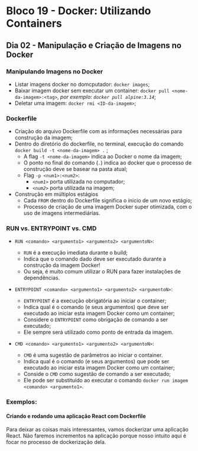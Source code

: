 # Bloco 19 - Docker: Utilizando Containers
## Dia 02 - Manipulação e Criação de Imagens no Docker

### Manipulando Imagens no Docker
* Listar imagens docker no domcputador: `docker images`;
* Baixar imagem docker sem executar um container: `docker pull <nome-da-imagem>:<tag>`, *por exemplo: `docker pull alpine:3.14`*;
* Deletar uma imagem: `docker rmi <ID-da-imagem>`;

### Dockerfile
* Criação do arquivo Dockerfile com as informações necessárias para construção da imagem;
* Dentro do diretório do dockerfile, no terminal, execução do comando `docker build -t <nome-da-imagem> .`
;
  * A flag `-t <nome-da-imagem>` indica ao Docker o nome da imagem;
  * O ponto no final do comando (`.`)  indica ao docker que o processo de construção deve se basear na pasta atual;
  * Flag `-p <num1>:<num2>`:
    * *`<num1>`* porta utilizada no computador;
    * *`<num2>`* porta utilizada na imagem;
* Construção em múltiplos estágios
  * Cada `FROM` dentro do Dockerfile significa o início de um novo estágio;
  * Processo de criação de uma imagem Docker super otimizada, com o uso de imagens intermediárias.


### RUN vs. ENTRYPOINT vs. CMD
* `RUN <comando> <argumento1> <argumento2> <argumentoN>`:
  * `RUN` é a execução imediata durante o build;
  * Indica que o comando dado deve ser executado durante a construção da imagem Docker!
  * Ou seja, é muito comum utilizar o RUN para fazer instalações de dependências.

* `ENTRYPOINT <comando> <argumento1> <argumento2> <argumentoN>`:
  * `ENTRYPOINT` é a execução obrigatória ao iniciar o container;
  * Indica qual é o comando (e seus argumentos) que deve ser executado ao iniciar esta imagem Docker como um container;
  * Considere o `ENTRYPOINT` como obrigação de comando a ser executado;
  * Ele sempre será utilizado como ponto de entrada da imagem.

* `CMD <comando> <argumento1> <argumento2> <argumentoN>`:
  * `CMD` é uma sugestão de parâmetros ao iniciar o container.
  * Indica qual é o comando (e seus argumentos) que pode ser executado ao iniciar esta imagem Docker como um container;
  * Conside o `CMD` como sugestão de comando a ser executado;
  * Ele pode ser substituído ao executar o comando `docker run imagem <comando> <argumento1>`.

### Exemplos:
#### Criando e rodando uma aplicação React com Dockerfile
Para deixar as coisas mais interessantes, vamos dockerizar uma aplicação React. Não faremos incrementos na aplicação porque nosso intuito aqui é focar no processo de dockerização dela.
